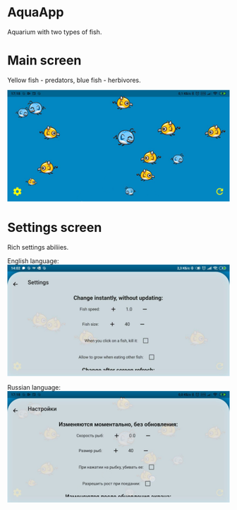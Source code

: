 # AquaApp
Aquarium with two types of fish.

# Main screen
Yellow fish - predators, blue fish - herbivores.

![ScreenShot](https://github.com/Diaglyonok/AquaApp/blob/master/screen1.png)

# Settings screen
Rich settings abiliies. 

English language:
![ScreenShot](https://github.com/Diaglyonok/AquaApp/blob/master/settings_en.jpg)

Russian language:
![ScreenShot](https://github.com/Diaglyonok/AquaApp/blob/master/screen2.png)
